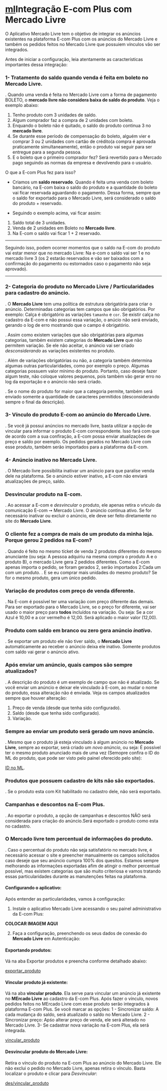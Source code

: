 
# [ml](http://us-central1-ecom-mercado-livre.cloudfunctions.net/app/icon.png)Integração E-com Plus com Mercado Livre

O Aplicativo Mercado Livre tem o objetivo de integrar os anúncios existentes na plataforma E-com Plus com os anúncios do Mercado Livre e também os pedidos feitos no Mercado Livre que possuiem vínculos vão ser integrados.

Antes de iniciar a configuração, leia atentamente as características importantes dessa integração:

### 1- Tratamento do saldo quando venda é feita em boleto no Mercado Livre.

. Quando uma venda é feita no Mercado Livre com a forma de pagamento BOLETO, o **mercado livre não considera baixa de saldo do produto**.
Veja o exemplo abaixo:

1. Tenho produto com 3 unidades de saldo.
2. Algum comprador faz a compra de 2 unidades com boleto.
3. Enquando o boleto não é quitado, o saldo do produto continua 3 no **mercado livre**.
4. Se durante esse período de compensação do boleto, alguém vier e comprar 3 ou 2 unidades com cartão de crédito(a compra é aprovada praticamente simultaneamente), então o produto vai seguir para ser entregue para a segunda pessoa.
5. E o boleto que o primeiro comprador fez? Será revertido para o Mercado pago seguindo as normas da empresa e devolvendo para o usuário.

O que a E-com Plus fez para isso?

* Criamos um **saldo reservado**. Quando é feita uma venda com boleto bancário, na E-com baixa o saldo do produto e a quantidade do boleto vai ficar reservada aguardando o pagamento. Dessa forma, sempre que o saldo for exportado para o Mercado Livre, será considerado o saldo do produto + reservado.

* Seguindo o exemplo acima, vai ficar assim:

1. Saldo total de 3 unidades.
2. Venda de 2 unidades em Boleto no **Mercado livre**.
3. Na E-com o saldo vai ficar 1 + 2 reservado.

____
Seguindo isso, podem ocorrer momentos que o saldo na E-com do produto vai estar menor que no mercado Livre:
Na e-com o saldo vai ser 1 e no mercado livre 3 (os 2 estarão reservados e vão ser baixados com a confirmação do pagamento ou estornados caso o pagamento não seja aprovado).
____

### 2- Categoria do produto no Mercado Livre / Particularidades para cadastro do anúncio.

. O **Mercado Livre** tem uma política de estrutura obrigatória para criar o anúncio. Determinadas categorias tem campos que são obrigatórios. Por exemplo: Calça é obrigatório as variações `tamanho` e `cor`. Se existir calça no cadastro da E-com e não possui essa variação, o anúcio não será enviado, gerando o log de erro mostrando que o campo é obrigatório.

. Assim como existem variações que são obrigatórias para algumas categorias, também existem categorias do **Mercado Livre** que não permitem variação. Se ele não aceitar, o anúncio vai ser criado *desconsiderando* as variações existentes no produto.

. Além de variações obrigatórias ou não, a categoria também determina algumas outras particularidades, como por exemplo o preço. Algumas categorias possuem valor mínimo do produto. Portanto, caso deseje fazer algum teste, não coloque valores pequenos, pois também vão gerar erro no log da exportação e o anúncio não será criado.

. Se o nome do produto for maior que a categoria permite, também será enviado somente a quantidade de caracteres permitidos (desconsiderando sempre o final da descrição).

### 3- Vínculo do produto E-com ao anúncio do Mercado Livre.

. Se você já possui anúncios no mercado livre, basta utilizar a opção de vincular para informar o produto E-com correspondente. Isso fará com que de acordo com a sua confiração, a E-com possa enviar atualizações de preço e saldo por exemplo. Os pedidos gerados no Mercado Livre com esse produto, também serão importados para a plataforma da E-com.

### 4- Anúncio inativo no Mercado Livre.

. O Mercado livre possibilita inativar um anúncio para que paralise venda dele na plataforma. Se o anúncio estiver inativo, a E-com não enviará atualizações de preço, saldo.

### Desvincular produto na E-com.

. Ao acessar a E-com e *desvincular* o produto, ele apenas retira o vńculo da comunicação E-com ➙ Mercado  Livre. O anúncio continua ativo. Se for necessário inativar ou excluir o anúncio, ele deve ser feito diretamente no site do **Mercado Livre**.

### O cliente fez a compra de mais de um produto da minha loja. Porque gerou 2 pedidos na E-com?

. Quando é feito no mesmo tícket de venda 2 produtos diferentes do mesmo anunciante (ou seja: A pessoa adquiriu na mesma compra o produto A e o produto B), o mercado Livre gera 2 pedidos diferentes. Como a E-com apenas importa o pedido, se foram gerados 2, serão importados 2:Cada um com um produto.
. E se eu comprar mais unidades do mesmo produto? Se for o mesmo produto, gera um único pedido.

### Variação de produtos com preço de venda diferente.

. Na E-com é possível ter uma variação com preço diferente das demais. Para ser exportado para o Mercado Livre, se o preço for diferente, vai ser usado o maior preço para **todos** incluídos na variação. Ou seja: Se a cor Azul é 10,00 e a cor vermelho é 12,00. Será aplicado o maior valor (12,00).

### Produto com saldo em branco ou zero gera anúncio *inativo*.

. Se exportar um produto ele não tiver saldo, o **Mercado Livre** automaticamente ao receber o anúncio deixa ele inativo. Somente produtos com saldo vai gerar o anúncio ativo.

### Após enviar um anúncio, quais campos são sempre atualizados?

. A descrição do produto é um exemplo de campo que não é atualizado. Se você enviar um anúncio e deixar ele vinculado à E-com, ao mudar o nome do produto, essa alteração não é enviada. Veja os campos atualizados sempre que houver alteração:
1. Preço de venda (desde que tenha sido configurado).
2. Saldo (desde que tenha sido configurado).
3. Variação.

### Sempre ao enviar um produto será gerado um novo anúncio.

. Mesmo que o produto já esteja vinculado à algum anúncio no **Mercado Livre**, sempre ao exportar, será criado um *novo anúncio*, ou seja: É possível ter o mesmo produto anunciado mais de uma vez (Semopre confira o ID do ML do produto, que pode ser visto pelo painel oferecido pelo site):

[ID no ML](http://us-central1-ecom-mercado-livre.cloudfunctions.net/app/img/img1.png).

### Produtos que possuem cadastro de kits não são exportados.

. Se o produto esta com Kit habilitado no cadastro dele, não será exportado.

### Campanhas e descontos na E-com Plus.

. Ao exportar o produto, a opção de campanhas e descontos NÃO será considerada para criação do anúncio.Será exportado o produto como esta no cadastro.

### O Mercado livre tem percentual de informações do produto.

. Caso o percentual do produto não seja satisfatório no mercado livre, é necessário acessar o site e preencher manualmente os campos solicitados caso deseje que seu anúncio cumpra 100% dos quesitos. Estamos sempre melhorando as informações exportadas afim de atingir o melhor percentual possível, mas existem categorias que são muito criteriosa e vamos tratando essas particularidades durante as manutenções feitas na plataforma.

#### Configurando o aplicativo:

Após entender as particularidades, vamos à configuração:

1. Instale o aplicativo Mercado Livre acessando o seu painel administrativo da E-com Plus:

**COLOCAR IMAGEM AQUI**

2. Faça a configuração, preenchendo os seus dados de conexão do **Mercado Livre** em Autenticação:


#### Exportando produtos:

Vá na aba Exportar produtos e preencha conforme detalhado abaixo:

[exportar_produto](http://us-central1-ecom-mercado-livre.cloudfunctions.net/app/img/produto.gif)

#### Vincular produto já existente:

Vá na aba **vincular produto**. Ela serve para vincular um anúncio já existente no **MErcado Livre** ao cadastro da E-com Plus. Após fazer o vínculo, novos pedidos feitos no MErcado Livre com esse produto serão integrados à plataforma E-com Plus. Se você marcar as opções:
1 - Sincronizar saldo: A cada mudança do saldo, será atualizado o saldo no Mercado Livre.
2 - Sincronizar preço: Apśo alterar preço de venda, ele será alterado no Mercado Livre.
3- Se cadastrar nova variação na E-com Plus, ela será integrada.

[vincular_produto](http://us-central1-ecom-mercado-livre.cloudfunctions.net/app/img/vincular_produto.png)


#### Desvincular produto do Mercado Livre:

Retira o vínculo do produto na E-com Plus ao anúncio do Mercado Livre. Ele não exclui o pedido no Mercado Livre, apenas retira o vínculo. Basta localizar o produto e clicar para *Desvincular*:

[des/vincular_produto](http://us-central1-ecom-mercado-livre.cloudfunctions.net/app/img/desvincular.png)
